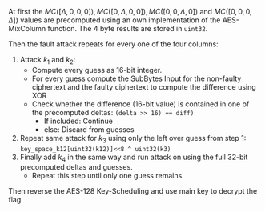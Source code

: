 At first the $MC([\Delta,0,0,0]), MC([0,\Delta,0,0]), MC([0,0,\Delta,0])$ and $MC([0,0,0,\Delta])$ values are precomputed using an own implementation of the AES-MixColumn function. The 4 byte results are stored in `uint32`.

Then the fault attack repeats for every one of the four columns:

1. Attack $k_1$ and $k_2$:
   + Compute every guess as 16-bit integer.
   + For every guess compute the SubBytes Input for the non-faulty ciphertext and the faulty ciphertext to compute the difference using XOR
   + Check whether the difference (16-bit value) is contained in one of the precomputed deltas: `(delta >> 16) == diff)`
     + If included: Continue
     + else: Discard from guesses
2. Repeat same attack for $k_3$ using only the left over guess from step 1: `key_space_k12[uint32(k12)]<<8 ^ uint32(k3)`
3. Finally add $k_4$ in the same way and run attack on using the full 32-bit precomputed deltas and guesses.
   + Repeat this step until only one guess remains.

Then reverse the AES-128 Key-Scheduling and use main key to decrypt the flag.
